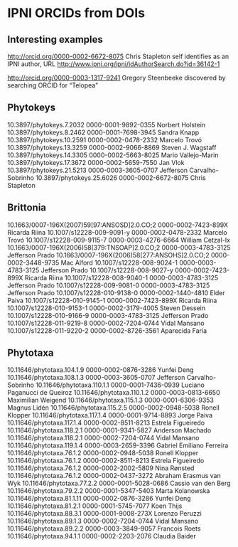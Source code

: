 # IPNI ORCIDs from DOIs


## Interesting examples

http://orcid.org/0000-0002-6672-8075 Chris Stapleton self identifies as an IPNI author, URL http://www.ipni.org/ipni/idAuthorSearch.do?id=36142-1

http://orcid.org/0000-0003-1317-9241 Gregory Steenbeeke discovered by searching ORCID for “Telopea”



## Phytokeys
10.3897/phytokeys.7.2032	0000-0001-9892-0355	Norbert Holstein
10.3897/phytokeys.8.2462	0000-0001-7698-3945	Sandra Knapp
10.3897/phytokeys.10.2591	0000-0002-0478-2332	Marcelo Trovó
10.3897/phytokeys.13.3259	0000-0002-9066-8869	Steven J. Wagstaff
10.3897/phytokeys.14.3305	0000-0002-5663-8025	Mario Vallejo-Marin
10.3897/phytokeys.17.3672	0000-0002-5659-7550	Jan Vlok
10.3897/phytokeys.21.5213	0000-0003-3605-0707	Jefferson Carvalho-Sobrinho
10.3897/phytokeys.25.6026	0000-0002-6672-8075	Chris Stapleton

## Brittonia
10.1663/0007-196X(2007)59[97:ANSOSD]2.0.CO;2	0000-0002-7423-899X	Ricarda Riina
10.1007/s12228-009-9091-y	0000-0002-0478-2332	Marcelo Trovó
10.1007/s12228-009-9115-7	0000-0003-4276-6664	William Cetzal-Ix
10.1663/0007-196X(2006)58[379:TNSOAP]2.0.CO;2	0000-0003-4783-3125	Jefferson  Prado
10.1663/0007-196X(2006)58[277:ANSOHS]2.0.CO;2	0000-0002-3448-9735	Mac Alford
10.1007/s12228-008-9024-1	0000-0003-4783-3125	Jefferson  Prado
10.1007/s12228-008-9027-y	0000-0002-7423-899X	Ricarda Riina
10.1007/s12228-008-9040-1	0000-0003-4783-3125	Jefferson  Prado
10.1007/s12228-009-9081-0	0000-0003-4783-3125	Jefferson  Prado
10.1007/s12228-010-9138-0	0000-0002-1440-4810	Elder Paiva
10.1007/s12228-010-9145-1	0000-0002-7423-899X	Ricarda Riina
10.1007/s12228-010-9153-1	0000-0002-3179-4005	Steven Dessein
10.1007/s12228-010-9166-9	0000-0003-4783-3125	Jefferson  Prado
10.1007/s12228-011-9219-8	0000-0002-7204-0744	Vidal Mansano
10.1007/s12228-011-9220-2	0000-0002-8726-3561	Aparecida Faria

## Phytotaxa
10.11646/phytotaxa.104.1.9	0000-0002-0876-3286	Yunfei Deng
10.11646/phytotaxa.108.1.3	0000-0003-3605-0707	Jefferson Carvalho-Sobrinho
10.11646/phytotaxa.110.1.1	0000-0001-7436-0939	Luciano Paganucci de Queiroz
10.11646/phytotaxa.110.1.2	0000-0003-0813-6650	Maximilian Weigend
10.11646/phytotaxa.115.1.3	0000-0001-6306-9353	Magnus Lidén
10.11646/phytotaxa.115.2.5	0000-0002-0948-5038	Ronell Klopper
10.11646/phytotaxa.117.1.4	0000-0001-9714-8893	Jorge Paiva
10.11646/phytotaxa.117.1.4	0000-0002-8511-8213	Estrela Figueiredo
10.11646/phytotaxa.118.2.1	0000-0001-9341-5827	Anderson Machado
10.11646/phytotaxa.118.2.1	0000-0002-7204-0744	Vidal Mansano
10.11646/phytotaxa.119.1.4	0000-0003-2659-3396	Gabriel Emiliano Ferreira
10.11646/phytotaxa.76.1.2	0000-0002-0948-5038	Ronell Klopper
10.11646/phytotaxa.76.1.2	0000-0002-8511-8213	Estrela Figueiredo
10.11646/phytotaxa.76.1.2	0000-0002-2002-5809	Nina Rønsted
10.11646/phytotaxa.76.1.2	0000-0002-0437-3272	Abraham Erasmus van Wyk
10.11646/phytotaxa.77.2.2	0000-0001-5028-0686	Cassio van den Berg
10.11646/phytotaxa.79.2.2	0000-0001-5347-5403	Marta Kolanowska
10.11646/phytotaxa.81.1.11	0000-0002-0876-3286	Yunfei Deng
10.11646/phytotaxa.81.2.1	0000-0001-5745-7077	Koen Thijs
10.11646/phytotaxa.88.3.1	0000-0001-9008-273X	Lorenzo Peruzzi
10.11646/phytotaxa.89.1.3	0000-0002-7204-0744	Vidal Mansano
10.11646/phytotaxa.89.2.2	0000-0003-3849-9057	Francois Roets
10.11646/phytotaxa.94.1.1	0000-0002-2203-2076	Claudia  Baider

